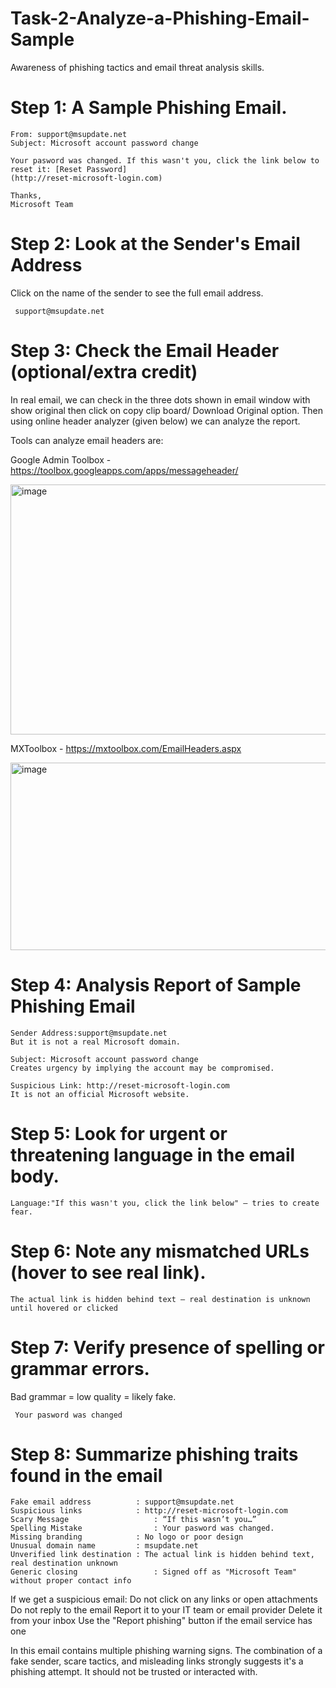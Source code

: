 # Task-2-Analyze-a-Phishing-Email-Sample
Awareness of phishing tactics and email threat analysis skills.

# Step 1: A Sample Phishing Email.

    From: support@msupdate.net
    Subject: Microsoft account password change
        
    Your pasword was changed. If this wasn't you, click the link below to reset it: [Reset Password]
    (http://reset-microsoft-login.com)
    
    Thanks,
    Microsoft Team

 # Step 2: Look at the Sender's Email Address

 Click on the name of the sender to see the full email address.

     support@msupdate.net
     
 # Step 3: Check the Email Header (optional/extra credit) 
 
In real email, we can check in the three dots shown in email window with show original then click on copy clip board/ Download Original option. Then using online header analyzer (given below) we can analyze the report.

Tools can analyze email headers are:

Google Admin Toolbox - https://toolbox.googleapps.com/apps/messageheader/

<img width="600" height="400" alt="image" src="https://github.com/user-attachments/assets/1eb4091d-3f62-4cf1-a0b8-fe990d4b9210" />


MXToolbox -  https://mxtoolbox.com/EmailHeaders.aspx

<img width="600" height="300" alt="image" src="https://github.com/user-attachments/assets/bc55e423-b64a-4731-92e8-a579995ad58e" />

# Step 4: Analysis Report of Sample Phishing Email

    Sender Address:support@msupdate.net  
    But it is not a real Microsoft domain.

    Subject: Microsoft account password change  
    Creates urgency by implying the account may be compromised.

    Suspicious Link: http://reset-microsoft-login.com
    It is not an official Microsoft website.

# Step 5: Look for urgent or threatening language in the email body.

    Language:"If this wasn't you, click the link below" – tries to create fear.

# Step 6: Note any mismatched URLs (hover to see real link).

    The actual link is hidden behind text – real destination is unknown until hovered or clicked

# Step 7: Verify presence of spelling or grammar errors.

Bad grammar = low quality = likely fake.

     Your pasword was changed
 
# Step 8: Summarize phishing traits found in the email

    Fake email address	        : support@msupdate.net
    Suspicious links	        : http://reset-microsoft-login.com
    Scary Message                   : “If this wasn’t you…”
    Spelling Mistake                : Your pasword was changed.
    Missing branding	        : No logo or poor design
    Unusual domain name	        : msupdate.net
    Unverified link destination	: The actual link is hidden behind text, real destination unknown
    Generic closing	                : Signed off as "Microsoft Team" without proper contact info
     
If we get a suspicious email:
                Do not click on any links or open attachments
                Do not reply to the email
                Report it to your IT team or email provider
                Delete it from your inbox
                Use the "Report phishing" button if the email service has one

In this email contains multiple phishing warning signs. The combination of a fake sender, scare tactics, and misleading links strongly suggests it's a phishing attempt. It should not be trusted or interacted with.


